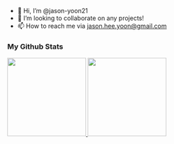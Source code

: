 - 👋 Hi, I’m @jason-yoon21
- 💞️ I’m looking to collaborate on any projects!
- 📫 How to reach me via jason.hee.yoon@gmail.com

<!---
- 🌱 I’m currently learning ...
- 👀 I’m interested in 
jason-yoon21/jason-yoon21 is a ✨ special ✨ repository because its `README.md` (this file) appears on your GitHub profile.
You can click the Preview link to take a look at your changes.
--->

### My Github Stats

<a href="#">
  <img src="https://github-readme-stats.vercel.app/api?username=jason-yoon21&theme=react&show_icons=true&count_private=true" height="180px">
</a>
<a href="#">
  <img src="https://github-readme-stats.vercel.app/api?username=jason-yoon21&theme=react&show_icons=true&count_private=true&include_all_commits=true" height="180px">
</a>
